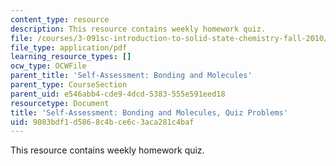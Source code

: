 ```yaml
---
content_type: resource
description: This resource contains weekly homework quiz.
file: /courses/3-091sc-introduction-to-solid-state-chemistry-fall-2010/9083bdf1d5868c4bce6c3aca281c4baf_MIT3_091SCF09_sa2_quiz.pdf
file_type: application/pdf
learning_resource_types: []
ocw_type: OCWFile
parent_title: 'Self-Assessment: Bonding and Molecules'
parent_type: CourseSection
parent_uid: e546abb4-cde9-4dcd-5383-555e591eed18
resourcetype: Document
title: 'Self-Assessment: Bonding and Molecules, Quiz Problems'
uid: 9083bdf1-d586-8c4b-ce6c-3aca281c4baf
---
```

This resource contains weekly homework quiz.

